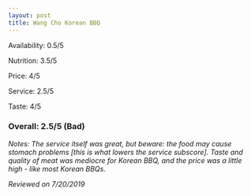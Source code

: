 ```yaml
---
layout: post
title: Wang Cho Korean BBQ
---
```


Availability: 0.5/5

Nutrition: 3.5/5

Price: 4/5

Service: 2.5/5

Taste: 4/5

### Overall: 2.5/5 (Bad)

*Notes: The service itself was great, but beware: the food may cause stomach problems [this is what lowers the service subscore]. 
Taste and quality of meat was mediocre for Korean BBQ, and the price was a little high - like most Korean BBQs.*

*Reviewed on 7/20/2019*
